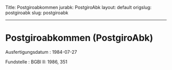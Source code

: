 Title: Postgiroabkommen
jurabk: PostgiroAbk
layout: default
origslug: postgiroabk
slug: postgiroabk

---

# Postgiroabkommen (PostgiroAbk)

Ausfertigungsdatum
:   1984-07-27

Fundstelle
:   BGBl II: 1986, 351

